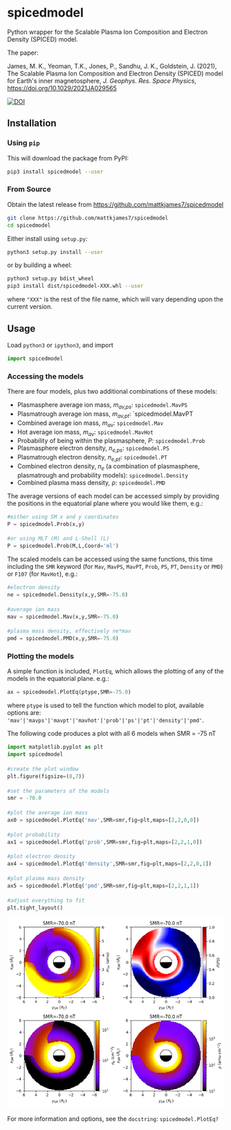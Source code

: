 # spicedmodel

Python wrapper for the Scalable Plasma Ion Composition and Electron Density (SPICED) model.

The paper:

James, M. K., Yeoman, T.K., Jones, P., Sandhu, J. K., Goldstein, J. (2021), The Scalable Plasma Ion Composition and Electron Density (SPICED) model for Earth's inner magnetosphere, *J. Geophys. Res. Space Physics*,  https://doi.org/10.1029/2021JA029565

[![DOI](https://zenodo.org/badge/244674501.svg)](https://zenodo.org/badge/latestdoi/244674501)

## Installation

### Using `pip`

This will download the package from PyPI:

```bash
pip3 install spicedmodel --user
```

### From Source

Obtain the latest release from https://github.com/mattkjames7/spicedmodel

```bash
git clone https://github.com/mattkjames7/spicedmodel
cd spicedmodel
```

Either install using `setup.py`:

```bash
python3 setup.py install --user
```

or by building a wheel:

```bash
python3 setup.py bdist_wheel
pip3 install dist/spicedmodel-XXX.whl --user
```

where `"XXX"` is the rest of the file name, which will vary depending upon the current version.

## Usage

Load `python3` or `ipython3`, and import

```python
import spicedmodel
```

### Accessing the models

There are four models, plus two additional combinations of these models:

* Plasmasphere average ion mass, *m<sub>av,ps</sub>*: `spicedmodel.MavPS`
* Plasmatrough average ion mass, *m<sub>av,pt</sub>*: `spicedmodel.MavPT
* Combined average ion mass, *m<sub>av</sub>*: `spicedmodel.Mav`
* Hot average ion mass, *m<sub>av</sub>*: `spicedmodel.MavHot`
* Probability of being within the plasmasphere, *P*: `spicedmodel.Prob`
* Plasmasphere electron density, *n<sub>e,ps</sub>*: `spicedmodel.PS`
* Plasmatrough electron density, *n<sub>e,pt</sub>*: `spicedmodel.PT`
* Combined electron density, *n<sub>e</sub>* (a combination of plasmasphere, plasmatrough and probability models): `spicedmodel.Density`
* Combined plasma mass density, &rho;: `spicedmodel.PMD`  

The average versions of each model can be accessed simply by providing the positions in the equatorial plane where you would like them, e.g.:

```python
#either using SM x and y coordinates
P = spicedmodel.Prob(x,y)

#or using MLT (M) and L-Shell (L)
P = spicedmodel.Prob(M,L,Coord='ml')
```

The scaled models can be accessed using the same functions, this time including the `SMR` keyword (for `Mav`, `MavPS`, `MavPT`, `Prob`, `PS`, `PT`, `Density` or `PMD`) or `F107` (for `MavHot`), e.g.:

```python
#electron density
ne = spicedmodel.Density(x,y,SMR=-75.0)

#average ion mass
mav = spicedmodel.Mav(x,y,SMR=-75.0)

#plasma mass density, effectively ne*mav
pmd = spicedmodel.PMD(x,y,SMR=-75.0)
```

### Plotting the models

A simple function is included, `PlotEq`, which allows the plotting of any of the models in the equatorial plane. e.g.:

```python
ax = spicedmodel.PlotEq(ptype,SMR=-75.0)
```

where `ptype` is used to tell the function which model to plot, available options are: `'mav'|'mavps'|'mavpt'|'mavhot'|'prob'|'ps'|'pt'|'density'|'pmd'`.

The following code produces a plot with all 6 models when SMR = -75 nT

```python
import matplotlib.pyplot as plt
import spicedmodel

#create the plot window
plt.figure(figsize=(8,7))

#set the parameters of the models
smr = -70.0

#plot the average ion mass
ax0 = spicedmodel.PlotEq('mav',SMR=smr,fig=plt,maps=[2,2,0,0])

#plot probability 
ax1 = spicedmodel.PlotEq('prob',SMR=smr,fig=plt,maps=[2,2,1,0])

#plot electron density 
ax4 = spicedmodel.PlotEq('density',SMR=smr,fig=plt,maps=[2,2,0,1])

#plot plasma mass density
ax5 = spicedmodel.PlotEq('pmd',SMR=smr,fig=plt,maps=[2,2,1,1])

#adjust everything to fit
plt.tight_layout()
```

![example.png](example.png)

For more information and options, see the `docstring`: `spicedmodel.PlotEq?`





